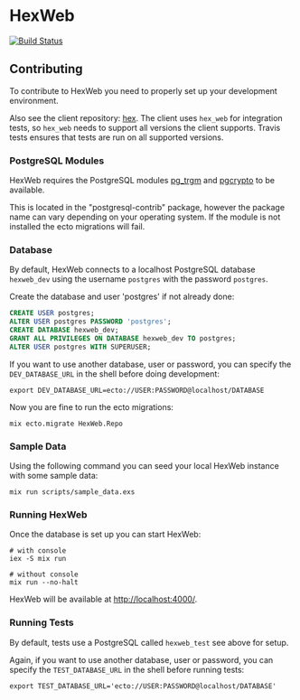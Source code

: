 # HexWeb

[![Build Status](https://travis-ci.org/hexpm/hex_web.svg?branch=master "Build Status")](http://travis-ci.org/hexpm/hex_web)

## Contributing

To contribute to HexWeb you need to properly set up your development environment.

Also see the client repository: [hex](https://github.com/hexpm/hex). The client uses `hex_web` for integration tests, so `hex_web` needs to support all versions the client supports. Travis tests ensures that tests are run on all supported versions.

### PostgreSQL Modules

HexWeb requires the PostgreSQL modules [pg_trgm](http://www.postgresql.org/docs/9.3/static/pgtrgm.html) and [pgcrypto](http://www.postgresql.org/docs/9.3/static/pgcrypto.html) to be available.

This is located in the "postgresql-contrib" package, however the package name can vary depending on your operating system. If the module is not installed the ecto migrations will fail.

### Database

By default, HexWeb connects to a localhost PostgreSQL database `hexweb_dev` using the username `postgres` with the password `postgres`.

Create the database and user 'postgres' if not already done:

```sql
CREATE USER postgres;
ALTER USER postgres PASSWORD 'postgres';
CREATE DATABASE hexweb_dev;
GRANT ALL PRIVILEGES ON DATABASE hexweb_dev TO postgres;
ALTER USER postgres WITH SUPERUSER;
```

If you want to use another database, user or password, you can specify the
`DEV_DATABASE_URL` in the shell before doing development:

```shell
export DEV_DATABASE_URL=ecto://USER:PASSWORD@localhost/DATABASE
```

Now you are fine to run the ecto migrations:

```shell
mix ecto.migrate HexWeb.Repo
```

### Sample Data

Using the following command you can seed your local HexWeb instance with some sample data:

```shell
mix run scripts/sample_data.exs
```

### Running HexWeb

Once the database is set up you can start HexWeb:

```shell
# with console
iex -S mix run

# without console
mix run --no-halt
```

HexWeb will be available at [http://localhost:4000/](http://localhost:4000/).

### Running Tests

By default, tests use a PostgreSQL called `hexweb_test` see above for setup.

Again, if you want to use another database, user or password, you can specify the
`TEST_DATABASE_URL` in the shell before running tests:

```shell
export TEST_DATABASE_URL='ecto://USER:PASSWORD@localhost/DATABASE'
```
